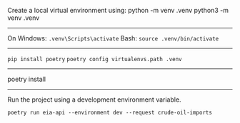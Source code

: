 Create a local virtual environment using:
  python -m venv .venv
  python3 -m venv .venv

---

On Windows:
`.venv\Scripts\activate`
Bash: 
`source .venv/bin/activate`

---

`pip install poetry`
`poetry config virtualenvs.path .venv`

---

poetry install

---

Run the project using a development environment variable.
   
    poetry run eia-api --environment dev --request crude-oil-imports
